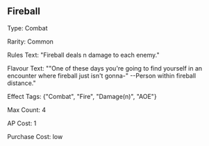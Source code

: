 ## Fireball
Type: Combat

Rarity: Common

Rules Text: "Fireball deals n damage to each enemy."

Flavour Text: ""One of these days you're going to find yourself in an encounter where fireball just isn't gonna-" --Person within fireball distance."

Effect Tags: {"Combat", "Fire", "Damage(n)", "AOE"}

Max Count: 4

AP Cost: 1

Purchase Cost: low